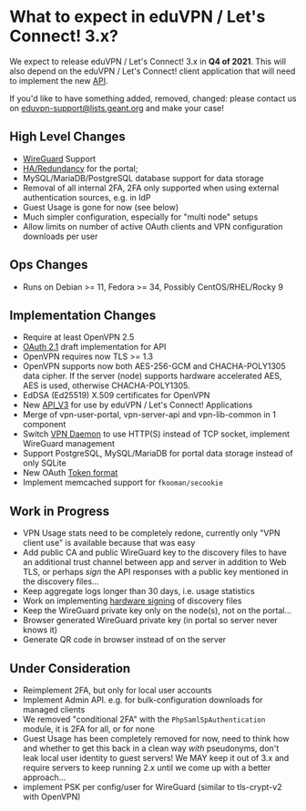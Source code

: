 # What to expect in eduVPN / Let's Connect! 3.x?

We expect to release eduVPN / Let's Connect! 3.x in **Q4 of 2021**. This will also
depend on the eduVPN / Let's Connect! client application that will need to 
implement the new [API](API_V3.md).

If you'd like to have something added, removed, changed: please contact us on 
[eduvpn-support@lists.geant.org](mailto:eduvpn-support@lists.geant.org) and 
make your case!

## High Level Changes

- [WireGuard](WIREGUARD.md) Support
- [HA/Redundancy](PORTAL_HA.md) for the portal;
- MySQL/MariaDB/PostgreSQL database support for data storage
- Removal of all internal 2FA, 2FA only supported when using external 
  authentication sources, e.g. in IdP
- Guest Usage is gone for now (see below)
- Much simpler configuration, especially for "multi node" setups
- Allow limits on number of active OAuth clients and VPN configuration 
  downloads per user
  
## Ops Changes

- Runs on Debian >= 11, Fedora >= 34, Possibly CentOS/RHEL/Rocky 9

## Implementation Changes

- Require at least OpenVPN 2.5
- [OAuth 2.1](https://datatracker.ietf.org/doc/draft-ietf-oauth-v2-1/) draft 
  implementation for API
- OpenVPN requires now TLS >= 1.3
- OpenVPN supports now both AES-256-GCM and CHACHA-POLY1305 data cipher. If the
  server (node) supports hardware accelerated AES, AES is used, otherwise 
  CHACHA-POLY1305.
- EdDSA (Ed25519) X.509 certificates for OpenVPN
- New [API_V3](API_V3.md) for use by eduVPN / Let's Connect! Applications
- Merge of vpn-user-portal, vpn-server-api and vpn-lib-common in 1 component
- Switch 
  [VPN Daemon](https://git.sr.ht/~fkooman/vpn-daemon/tree/v2/item/README.md) to 
  use HTTP(S) instead of TCP socket, implement WireGuard management
- Support PostgreSQL, MySQL/MariaDB for portal data storage instead of only 
  SQLite
- New OAuth 
  [Token format](https://git.sr.ht/~fkooman/php-oauth2-server/tree/main/item/TOKEN_FORMAT.md)
- Implement memcached support for `fkooman/secookie`

## Work in Progress

- VPN Usage stats need to be completely redone, currently only "VPN client use" 
  is available because that was easy
- Add public CA and public WireGuard key to the discovery files to have an 
  additional trust channel between app and server in addition to Web TLS, or 
  perhaps _sign_ the API responses with a public key mentioned in the discovery 
  files...
- Keep aggregate logs longer than 30 days, i.e. usage statistics
- Work on implementing 
  [hardware signing](https://argon.tuxed.net/fkooman/hardware_token_research_proposal.pdf) 
  of discovery files
- Keep the WireGuard private key only on the node(s), not on the portal...
- Browser generated WireGuard private key (in portal so server never knows it)
- Generate QR code in browser instead of on the server

## Under Consideration

- Reimplement 2FA, but only for local user accounts
- Implement Admin API. e.g. for bulk-configuration downloads for managed 
  clients
- We removed "conditional 2FA" with the `PhpSamlSpAuthentication` module, it is 
  2FA for all, or for none
- Guest Usage has been completely removed for now, need to think how and 
  whether to get this back in a clean way *with* pseudonyms, don't leak local 
  user identity to guest servers! We MAY keep it out of 3.x and require servers
  to keep running 2.x until we come up with a better approach...
- implement PSK per config/user for WireGuard (similar to tls-crypt-v2 with 
  OpenVPN)
